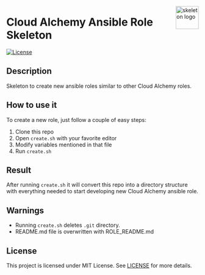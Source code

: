 <p><img src="http://pngimg.com/uploads/skeleton/skeleton_PNG42642.png" alt="skeleton logo" title="graph" align="right" height="60" /></p>

# Cloud Alchemy Ansible Role Skeleton

[![License](https://img.shields.io/badge/license-MIT%20License-brightgreen.svg)](https://opensource.org/licenses/MIT)

## Description

Skeleton to create new ansible roles similar to other Cloud Alchemy roles.

## How to use it

To create a new role, just follow a couple of easy steps:
1. Clone this repo
1. Open `create.sh` with your favorite editor
1. Modify variables mentioned in that file
1. Run `create.sh`

## Result

After running `create.sh` it will convert this repo into a directory structure with everything needed to start 
developing new Cloud Alchemy ansible role.

## Warnings

- Running `create.sh` deletes `.git` directory.
- README.md file is overwritten with ROLE_README.md

## License

This project is licensed under MIT License. See [LICENSE](/LICENSE) for more details.
